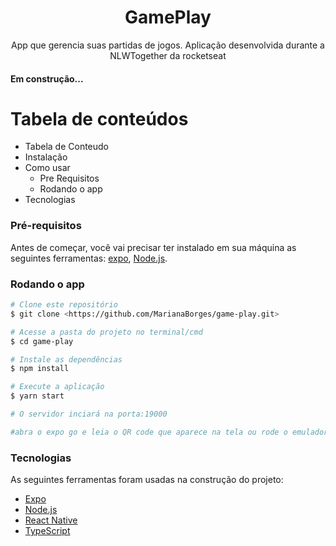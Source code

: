 <h1 align="center">GamePlay</h1>
<p align="center">App que gerencia suas partidas de jogos. Aplicação desenvolvida durante a NLWTogether da rocketseat</p>

<h4> 
 Em construção...
</h4>

Tabela de conteúdos
=================
<!--ts-->
   * Tabela de Conteudo
   * Instalação
   * Como usar
      * Pre Requisitos
      * Rodando o app
   * Tecnologias
<!--te-->

### Pré-requisitos

Antes de começar, você vai precisar ter instalado em sua máquina as seguintes ferramentas:
[expo](https://docs.expo.io/), [Node.js](https://nodejs.org/en/). 

### Rodando o app

```bash
# Clone este repositório
$ git clone <https://github.com/MarianaBorges/game-play.git>

# Acesse a pasta do projeto no terminal/cmd
$ cd game-play

# Instale as dependências
$ npm install

# Execute a aplicação
$ yarn start

# O servidor inciará na porta:19000

#abra o expo go e leia o QR code que aparece na tela ou rode o emulador
```

### Tecnologias

As seguintes ferramentas foram usadas na construção do projeto:

- [Expo](https://expo.io/)
- [Node.js](https://nodejs.org/en/)
- [React Native](https://reactnative.dev/)
- [TypeScript](https://www.typescriptlang.org/)
